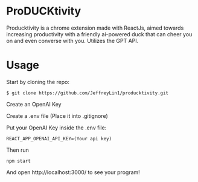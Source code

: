 # ProDUCKtivity
Producktivity is a chrome extension made with ReactJs, aimed towards increasing productivity with a friendly ai-powered duck that can cheer you on and even converse with you.
Utilizes the GPT API.

# Usage
Start by cloning the repo:
```
$ git clone https://github.com/JeffreyLin1/producktivity.git
```

Create an OpenAI Key

Create a .env file (Place it into .gitignore)

Put your OpenAI Key inside the .env file:
```
REACT_APP_OPENAI_API_KEY=(Your api key)
```

Then run
```
npm start
```
And open http://localhost:3000/ to see your program!

